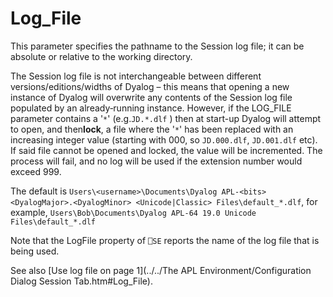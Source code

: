 # Log_File

This parameter specifies the pathname to the Session log file; it can be absolute or relative to the working directory.

The Session log file is not interchangeable between different versions/editions/widths of Dyalog – this means that opening a new instance of Dyalog will overwrite any contents of the Session log file populated by an already‑running instance. However, if the LOG_FILE parameter contains a '`*`' (e.g.`JD.*.dlf` ) then at start-up Dyalog will attempt to open, and then**lock**, a file where the '`*`' has been replaced with an increasing integer value (starting with 000, so `JD.000.dlf`, `JD.001.dlf` etc). If said file cannot be opened and locked, the value will be incremented. The process will fail, and no log will be used if the extension number would exceed 999.

The default is `Users\<username>\Documents\Dyalog APL-<bits> <DyalogMajor>.<DyalogMinor> <Unicode|Classic> Files\default_*.dlf`, for example, `Users\Bob\Documents\Dyalog APL-64 19.0 Unicode Files\default_*.dlf`

Note that the LogFile property of `⎕SE` reports the name of the log file that is being used.

See also [Use log file on page 1](../../The APL Environment/Configuration Dialog Session Tab.htm#Log_File).
